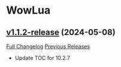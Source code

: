 # WowLua

## [v1.1.2-release](https://github.com/jnwhiteh/WowLua/tree/v1.1.2-release) (2024-05-08)
[Full Changelog](https://github.com/jnwhiteh/WowLua/compare/v1.1.1-release...v1.1.2-release) [Previous Releases](https://github.com/jnwhiteh/WowLua/releases)

- Update TOC for 10.2.7  
